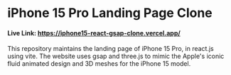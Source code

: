 # iPhone 15 Pro Landing Page Clone

#### Live Link: https://iphone15-react-gsap-clone.vercel.app/ 
This repository maintains the landing page of iPhone 15 Pro, in react.js using vite. The website uses gsap and three.js to mimic the Apple's iconic fluid animated design and 3D meshes for the iPhone 15 model.
